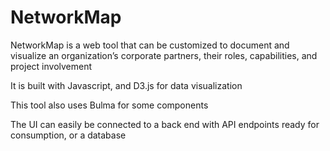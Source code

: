 # NetworkMap
NetworkMap is a web tool that can be customized to document and visualize an organization’s corporate partners, their roles, capabilities, and project involvement

It is built with Javascript, and D3.js for data visualization

This tool also uses Bulma for some components

The UI can easily be connected to a back end with API endpoints ready for consumption, or a database
